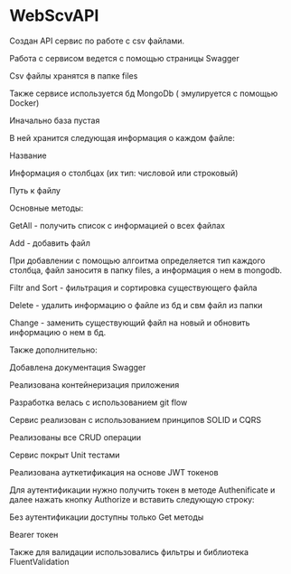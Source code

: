 # WebScvAPI
Создан API сервис по работе с csv файлами.

Работа с сервисом ведется с помощью страницы Swagger

Csv файлы хранятся в папке files

Также сервисе используется бд MongoDb ( эмулируется с помощью Docker)

Иначально база пустая

В ней хранится следующая информация о каждом файле:

Название

Информация о столбцах (их тип: числовой или строковый)

Путь к файлу

Основные методы:

GetAll - получить список с информацией о всех файлах

Add - добавить файл

При добавлении с помощью алгоитма определяется тип каждого столбца, файл заноситя в папку files, а информация о нем в mongodb.

Filtr and Sort - фильтрация и сортировка существующего файла

Delete - удалить информацию о файле из бд и свм файл из папки

Change - заменить существующий файл на новый и обновить информацию о нем в бд.

Также дополнительно:

Добавлена документация Swagger

Реализована контейнеризация приложения

Разработка велась с использованием git flow

Сервис реализован с использованием принципов SOLID и CQRS

Реализованы все CRUD операции

Сервис покрыт Unit тестами

Реализована ауткетификация на основе JWT токенов

Для аутентификации нужно получить токен в методе Authenificate и далее нажать кнопку Authorize и вставить следующую строку:

Без аутентификации доступны только Get методы

Bearer токен

Также для валидации использовались фильтры и библиотека FluentValidation

